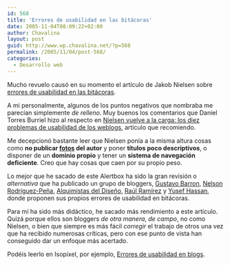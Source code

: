 ```yaml
---
id: 568
title: 'Errores de usabilidad en las bitácoras'
date: 2005-11-04T08:09:22+02:00
author: Chavalina
layout: post
guid: http://www.wp.chavalina.net/?p=568
permalink: /2005/11/04/post-568/
categories:
  - Desarrollo web
---
```

Mucho revuelo causó en su momento el artículo de Jakob Nielsen sobre <a href="http://www.useit.com/alertbox/weblogs.html" target="_blank">errores de usabilidad en las bitácoras</a>.

A mi personalmente, algunos de los puntos negativos que nombraba me parecían simplemente _de relleno_. Muy buenos los comentarios que Daniel Torres Burriel hizo al respecto en  <a href="http://www.torresburriel.com/weblog/index.php?p=711" target="_blank">Nielsen vuelve a la carga: los diez problemas de usabilidad de los weblogs</a>, artículo que recomiendo.

Me decepcionó bastante leer que Nielsen ponía a la misma altura cosas como **no publicar <a href="http://www.useit.com/jakob/photos/" target="_blank">fotos</a> del autor** y poner **títulos poco descriptivos**, o disponer de un **dominio propio** y tener un **sistema de navegación deficiente**. Creo que hay cosas que caen por su propio peso.

Lo mejor que he sacado de este Alertbox ha sido la gran revisión o _alternativa_ que ha publicado un grupo de bloggers, <a href="http://ageku.net/" target="_blank">Gustavo Barron</a>, <a href="http://www.webstudio.cl/blog/" target="_blank">Nelson Rodríguez-Pe&ntilde;a</a>, <a href="http://alquimistas.evilnolo.com/" target="_blank">Alquimistas del Dise&ntilde;o</a>, <a href="http://www.isopixel.net" target="_blank">Raúl Ramírez</a> y <a href="http://www.nosolousabilidad.com/hassan/" target="_blank">Yusef Hassan</a>, donde proponen sus propios errores de usabilidad en bitácoras.

Para mí ha sido más didáctico, he sacado más rendimiento a este artículo. Quizá porque ellos son bloggers _de otra manera_, _de campo_, no como Nielsen, o bien que siempre es más fácil _corregir_ el trabajo de otros una vez que ha recibido numerosas críticas, pero con ese punto de vista han conseguido dar un enfoque más acertado.

Podéis leerlo en Isopixel, por ejemplo, <a href="http://www.isopixel.net/archivos/2005/11/errores-de-usabilidad-en-blogs/" target="_blank">Errores de usabilidad en blogs</a>.